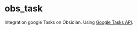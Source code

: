 # obs_task
Integration google Tasks on Obsidian.
Using [Google Tasks API](https://pkg.go.dev/google.golang.org/api/tasks/v1).
